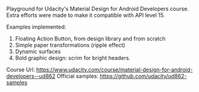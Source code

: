 Playground for Udacity's Material Design for Android Developers course. Extra efforts were made to make it compatible with API level 15.

Examples implemented:

1. Floating Action Button, from design library and from scratch
2. Simple paper transformations (ripple effect)
3. Dynamic surfaces
4. Bold graphic design: scrim for bright headers.

Course Url: https://www.udacity.com/course/material-design-for-android-developers--ud862
Official samples: https://github.com/udacity/ud862-samples
